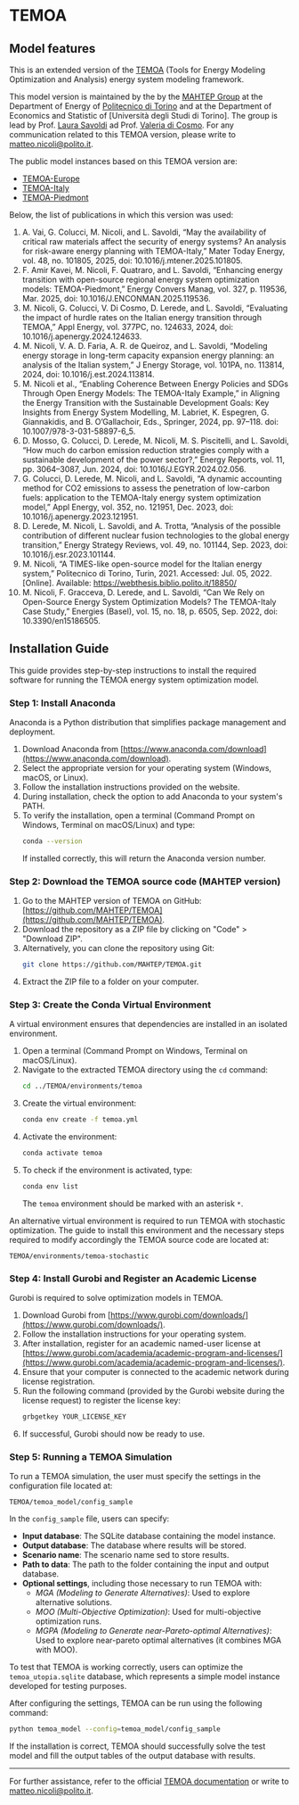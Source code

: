 # TEMOA
## Model features

This is an extended version of the [TEMOA](https://temoacloud.com/) (Tools for Energy Modeling Optimization and Analysis) energy system modeling framework.

This model version is maintained by the by the [MAHTEP Group](http://www.mahtep.polito.it/) at the Department of Energy of [Politecnico di Torino](https://www.polito.it/) and at the Department of Economics and Statistic of [Università degli Studi di Torino].
The group is lead by Prof. [Laura Savoldi](http://www.mahtep.polito.it/people/coordinators/savoldi_laura) ad Prof. [Valeria di Cosmo](http://www.mahtep.polito.it/people/coordinators/di_cosmo_valeria). For any communication related to this TEMOA version, please write to [matteo.nicoli@polito.it](mailto:matteo.nicoli@polito.it).

The public model instances based on this TEMOA version are:
* [TEMOA-Europe](https://github.com/MAHTEP/TEMOA-Europe)
* [TEMOA-Italy](https://github.com/MAHTEP/TEMOA-Italy)
* [TEMOA-Piedmont](https://github.com/MAHTEP/TEMOA-Piedmont)

Below, the list of publications in which this version was used:
1. A. Vai, G. Colucci, M. Nicoli, and L. Savoldi, “May the availability of critical raw materials affect the security of energy systems? An analysis for risk-aware energy planning with TEMOA-Italy,” Mater Today Energy, vol. 48, no. 101805, 2025, doi: 10.1016/j.mtener.2025.101805.
2. F. Amir Kavei, M. Nicoli, F. Quatraro, and L. Savoldi, “Enhancing energy transition with open-source regional energy system optimization models: TEMOA-Piedmont,” Energy Convers Manag, vol. 327, p. 119536, Mar. 2025, doi: 10.1016/J.ENCONMAN.2025.119536.
3. M. Nicoli, G. Colucci, V. Di Cosmo, D. Lerede, and L. Savoldi, “Evaluating the impact of hurdle rates on the Italian energy transition through TEMOA,” Appl Energy, vol. 377PC, no. 124633, 2024, doi: 10.1016/j.apenergy.2024.124633.
4. M. Nicoli, V. A. D. Faria, A. R. de Queiroz, and L. Savoldi, “Modeling energy storage in long-term capacity expansion energy planning: an analysis of the Italian system,” J Energy Storage, vol. 101PA, no. 113814, 2024, doi: 10.1016/j.est.2024.113814.
5. M. Nicoli et al., “Enabling Coherence Between Energy Policies and SDGs Through Open Energy Models: The TEMOA-Italy Example,” in Aligning the Energy Transition with the Sustainable Development Goals: Key Insights from Energy System Modelling, M. Labriet, K. Espegren, G. Giannakidis, and B. O’Gallachoir, Eds., Springer, 2024, pp. 97–118. doi: 10.1007/978-3-031-58897-6_5.
6. D. Mosso, G. Colucci, D. Lerede, M. Nicoli, M. S. Piscitelli, and L. Savoldi, “How much do carbon emission reduction strategies comply with a sustainable development of the power sector?,” Energy Reports, vol. 11, pp. 3064–3087, Jun. 2024, doi: 10.1016/J.EGYR.2024.02.056.
7. G. Colucci, D. Lerede, M. Nicoli, and L. Savoldi, “A dynamic accounting method for CO2 emissions to assess the penetration of low-carbon fuels: application to the TEMOA-Italy energy system optimization model,” Appl Energy, vol. 352, no. 121951, Dec. 2023, doi: 10.1016/j.apenergy.2023.121951.
8. D. Lerede, M. Nicoli, L. Savoldi, and A. Trotta, “Analysis of the possible contribution of different nuclear fusion technologies to the global energy transition,” Energy Strategy Reviews, vol. 49, no. 101144, Sep. 2023, doi: 10.1016/j.esr.2023.101144.
9. M. Nicoli, “A TIMES-like open-source model for the Italian energy system,” Politecnico di Torino, Turin, 2021. Accessed: Jul. 05, 2022. [Online]. Available: https://webthesis.biblio.polito.it/18850/
10. M. Nicoli, F. Gracceva, D. Lerede, and L. Savoldi, “Can We Rely on Open-Source Energy System Optimization Models? The TEMOA-Italy Case Study,” Energies (Basel), vol. 15, no. 18, p. 6505, Sep. 2022, doi: 10.3390/en15186505.


## Installation Guide
This guide provides step-by-step instructions to install the required software for running the TEMOA energy system optimization model.

### Step 1: Install Anaconda
Anaconda is a Python distribution that simplifies package management and deployment.

1. Download Anaconda from [https://www.anaconda.com/download](https://www.anaconda.com/download).
2. Select the appropriate version for your operating system (Windows, macOS, or Linux).
3. Follow the installation instructions provided on the website.
4. During installation, check the option to add Anaconda to your system's PATH.
5. To verify the installation, open a terminal (Command Prompt on Windows, Terminal on macOS/Linux) and type:
   ```sh
   conda --version
   ```
   If installed correctly, this will return the Anaconda version number.

### Step 2: Download the TEMOA source code (MAHTEP version)

1. Go to the MAHTEP version of TEMOA on GitHub: [https://github.com/MAHTEP/TEMOA](https://github.com/MAHTEP/TEMOA).
2. Download the repository as a ZIP file by clicking on "Code" > "Download ZIP".
3. Alternatively, you can clone the repository using Git:
   ```sh
   git clone https://github.com/MAHTEP/TEMOA.git
   ```
4. Extract the ZIP file to a folder on your computer.

### Step 3: Create the Conda Virtual Environment
A virtual environment ensures that dependencies are installed in an isolated environment.

1. Open a terminal (Command Prompt on Windows, Terminal on macOS/Linux).
2. Navigate to the extracted TEMOA directory using the `cd` command:
   ```sh
   cd ../TEMOA/environments/temoa
   ```
3. Create the virtual environment:
   ```sh
   conda env create -f temoa.yml
   ```
4. Activate the environment:
   ```sh
   conda activate temoa
   ```
5. To check if the environment is activated, type:
   ```sh
   conda env list
   ```
   The `temoa` environment should be marked with an asterisk `*`.

An alternative virtual environment is required to run TEMOA with stochastic optimization. The guide to install this environment and the necessary steps required to modify accordingly the TEMOA source code are located at:
```
TEMOA/environments/temoa-stochastic
```

### Step 4: Install Gurobi and Register an Academic License
Gurobi is required to solve optimization models in TEMOA.

1. Download Gurobi from [https://www.gurobi.com/downloads/](https://www.gurobi.com/downloads/).
2. Follow the installation instructions for your operating system.
3. After installation, register for an academic named-user license at [https://www.gurobi.com/academia/academic-program-and-licenses/](https://www.gurobi.com/academia/academic-program-and-licenses/).
4. Ensure that your computer is connected to the academic network during license registration.
5. Run the following command (provided by the Gurobi website during the license request) to register the license key:
   ```sh
   grbgetkey YOUR_LICENSE_KEY
   ```
6. If successful, Gurobi should now be ready to use.

### Step 5: Running a TEMOA Simulation
To run a TEMOA simulation, the user must specify the settings in the configuration file located at:
```
TEMOA/temoa_model/config_sample
```

In the `config_sample` file, users can specify:
- **Input database**: The SQLite database containing the model instance.
- **Output database**: The database where results will be stored.
- **Scenario name**: The scenario name sed to store results.
- **Path to data**: The path to the folder containing the input and output database.
- **Optional settings**, including those necessary to run TEMOA with:
  - *MGA (Modeling to Generate Alternatives)*: Used to explore alternative solutions.
  - *MOO (Multi-Objective Optimization)*: Used for multi-objective optimization runs.
  - *MGPA (Modeling to Generate near-Pareto-optimal Alternatives)*: Used to explore near-pareto optimal alternatives (it combines MGA with MOO).


To test that TEMOA is working correctly, users can optimize the `temoa_utopia.sqlite` database, which represents a simple model instance developed for testing purposes.

After configuring the settings, TEMOA can be run using the following command:
```sh
python temoa_model --config=temoa_model/config_sample
```
If the installation is correct, TEMOA should successfully solve the test model and fill the output tables of the output database with results.
___
For further assistance, refer to the official [TEMOA documentation](https://temoacloud.com/temoaproject/) or write to [matteo.nicoli@polito.it](mailto:matteo.nicoli@polito.it).